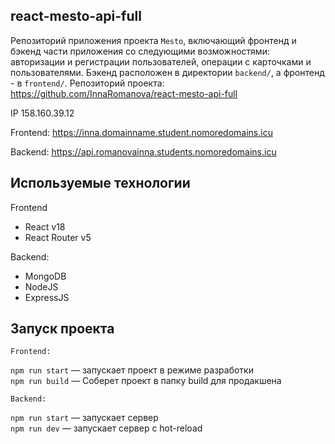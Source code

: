 ## react-mesto-api-full

Репозиторий приложения проекта `Mesto`, включающий фронтенд и бэкенд части приложения со следующими возможностями: авторизации и регистрации пользователей, операции с карточками и пользователями. Бэкенд расположен в директории `backend/`, а фронтенд - в `frontend/`. Репозиторий проекта: https://github.com/InnaRomanova/react-mesto-api-full

IP 158.160.39.12
  
Frontend: https://inna.domainname.student.nomoredomains.icu

Backend: https://api.romanovainna.students.nomoredomains.icu

## Используемые технологии
Frontend
* React v18
* React Router v5

Backend:
* MongoDB
* NodeJS
* ExpressJS

## Запуск проекта
    Frontend:
        
`npm run start` — запускает проект в режиме разработки   
`npm run build` — Соберет проект в папку build для продакшена

    Backend:
        
`npm run start` — запускает сервер   
`npm run dev` — запускает сервер с hot-reload